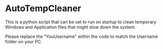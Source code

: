 # AutoTempCleaner
This is a python script that can be set to run on startup to clean temporary Windows and Application files that might slow down the system.

Please replace the "YouUsername" within the code to match the Username folder on your PC.
